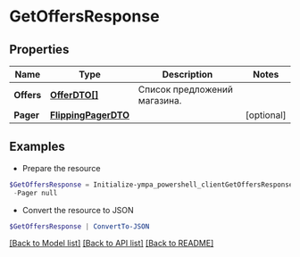# GetOffersResponse
## Properties

Name | Type | Description | Notes
------------ | ------------- | ------------- | -------------
**Offers** | [**OfferDTO[]**](OfferDTO.md) | Список предложений магазина. | 
**Pager** | [**FlippingPagerDTO**](FlippingPagerDTO.md) |  | [optional] 

## Examples

- Prepare the resource
```powershell
$GetOffersResponse = Initialize-ympa_powershell_clientGetOffersResponse  -Offers null `
 -Pager null
```

- Convert the resource to JSON
```powershell
$GetOffersResponse | ConvertTo-JSON
```

[[Back to Model list]](../README.md#documentation-for-models) [[Back to API list]](../README.md#documentation-for-api-endpoints) [[Back to README]](../README.md)

